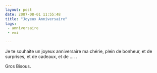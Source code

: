 ```yaml
---
layout: post
date: 2007-08-01 11:55:48
title: "Joyeux Anniversaire"
tags:
 - anniversaire
 - emi

---
```


Je te souhaite un joyeux anniversaire ma chérie, plein de bonheur, et de surprises, et de cadeaux, et de .... .

Gros Bisous.
